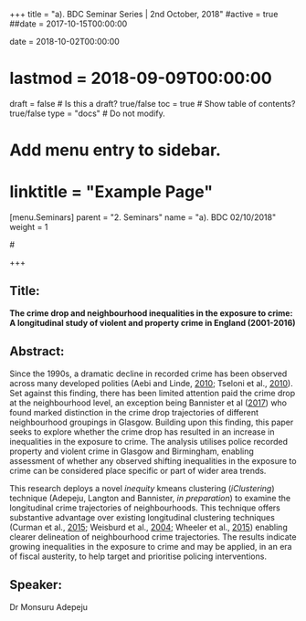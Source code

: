 +++
title = "a). BDC Seminar Series | 2nd October, 2018"
#active = true
##date = 2017-10-15T00:00:00

date = 2018-10-02T00:00:00
# lastmod = 2018-09-09T00:00:00

draft = false  # Is this a draft? true/false
toc = true  # Show table of contents? true/false
type = "docs"  # Do not modify.

# Add menu entry to sidebar.
# linktitle = "Example Page"
[menu.Seminars]
  parent = "2. Seminars"
  name = "a). BDC 02/10/2018"
  weight = 1
 
#[]("/tutorial/tutor_eg_021018_files/featured.jpg"")

+++

## **Title:**

**The crime drop and neighbourhood inequalities in the exposure to crime: A longitudinal study of violent and property crime in England (2001-2016)**

## **Abstract:**

Since the 1990s, a dramatic decline in recorded crime has been observed across many developed polities (Aebi and Linde, [2010](https://link.springer.com/article/10.1007/s10610-010-9130-y); Tseloni et al., [2010](https://journals.sagepub.com/doi/abs/10.1177/1477370810367014)). Set against this finding, there has been limited attention paid the crime drop at the neighbourhood level, an exception being Bannister et al ([2017](https://academic.oup.com/bjc/article/58/1/177/3102956)) who found marked distinction in the crime drop trajectories of different neighbourhood groupings in Glasgow. Building upon this finding, this paper seeks to explore whether the crime drop has resulted in an increase in inequalities in the exposure to crime. The analysis utilises police recorded property and violent crime in Glasgow and Birmingham, enabling assessment of whether any observed shifting inequalities in the exposure to crime can be considered place specific or part of wider area trends.

This research deploys a novel *inequity* kmeans clustering (*iClustering*) technique (Adepeju, Langton and Bannister, *in preparation*) to examine the longitudinal crime trajectories of neighbourhoods. This technique offers substantive advantage over existing longitudinal clustering techniques (Curman et al., [2015](https://link.springer.com/article/10.1007/s10940-014-9228-3); Weisburd et al., [2004](https://onlinelibrary.wiley.com/doi/abs/10.1111/j.1745-9125.2004.tb00521.x); Wheeler et al., [2015](https://link.springer.com/article/10.1007/s10940-015-9268-3)) enabling clearer delineation of neighbourhood crime trajectories. The results indicate growing inequalities in the exposure to crime and may be applied, in an era of fiscal austerity, to help target and prioritise policing interventions.

## **Speaker:**
Dr Monsuru Adepeju



